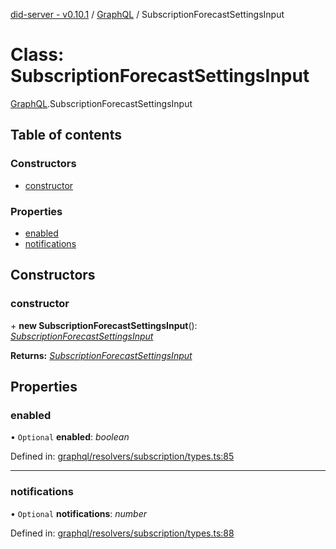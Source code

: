 [did-server - v0.10.1](../README.md) / [GraphQL](../modules/graphql.md) / SubscriptionForecastSettingsInput

# Class: SubscriptionForecastSettingsInput

[GraphQL](../modules/graphql.md).SubscriptionForecastSettingsInput

## Table of contents

### Constructors

- [constructor](graphql.subscriptionforecastsettingsinput.md#constructor)

### Properties

- [enabled](graphql.subscriptionforecastsettingsinput.md#enabled)
- [notifications](graphql.subscriptionforecastsettingsinput.md#notifications)

## Constructors

### constructor

\+ **new SubscriptionForecastSettingsInput**(): [*SubscriptionForecastSettingsInput*](graphql.subscriptionforecastsettingsinput.md)

**Returns:** [*SubscriptionForecastSettingsInput*](graphql.subscriptionforecastsettingsinput.md)

## Properties

### enabled

• `Optional` **enabled**: *boolean*

Defined in: [graphql/resolvers/subscription/types.ts:85](https://github.com/Puzzlepart/did/blob/dev/server/graphql/resolvers/subscription/types.ts#L85)

___

### notifications

• `Optional` **notifications**: *number*

Defined in: [graphql/resolvers/subscription/types.ts:88](https://github.com/Puzzlepart/did/blob/dev/server/graphql/resolvers/subscription/types.ts#L88)
